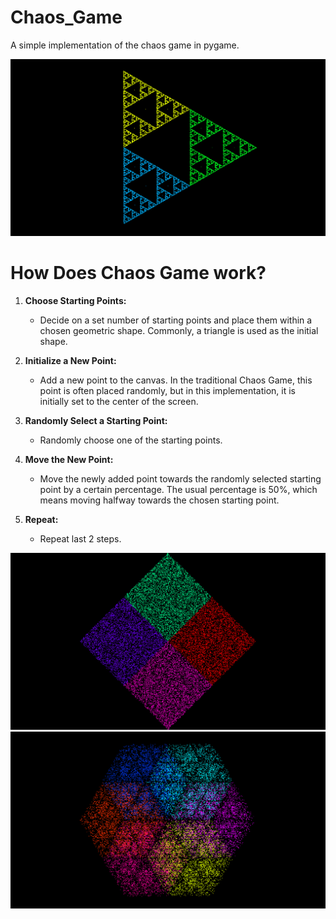 # Chaos_Game
A simple implementation of the chaos game in pygame.

![Local Image](images/triangle.png)

# How Does Chaos Game work?
1. **Choose Starting Points:**
   - Decide on a set number of starting points and place them within a chosen geometric shape. Commonly, a triangle is used as the initial shape.

2. **Initialize a New Point:**
   - Add a new point to the canvas. In the traditional Chaos Game, this point is often placed randomly, but in this implementation, it is initially set to the center of the screen.

3. **Randomly Select a Starting Point:**
   - Randomly choose one of the starting points.

4. **Move the New Point:**
   - Move the newly added point towards the randomly selected starting point by a certain percentage. The usual percentage is 50%, which means moving halfway towards the chosen starting point.

5. **Repeat:**
   - Repeat last 2 steps.

![Local Image](images/rectangle.png)
![Local Image](images/pentagon.png)
